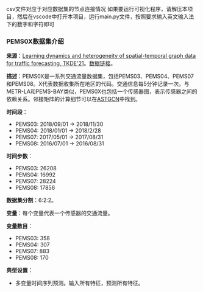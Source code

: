 csv文件对应于对应数据集的节点连接情况
如果要运行可视化程序，请解压本项目，然后在vscode中打开本项目，运行main.py文件，按照要求输入英文输入法下的数字和字符即可

###  PEMS0X数据集介绍

**来源**：[Learning dynamics and heterogeneity of spatial-temporal graph data for traffic forecasting, TKDE'21](https://ieeexplore.ieee.org/abstract/document/9346058)。[数据链接](https://github.com/guoshnBJTU/ASTGNN/tree/main/data)。

**描述**：PEMS0X是一系列交通流量数据集，包括PEMS03、PEMS04、PEMS07和PEMS08。X代表数据收集所在地区的代码。交通信息每5分钟记录一次。与METR-LA和PEMS-BAY类似，PEMS0X也包括一个传感器图，表示传感器之间的依赖关系。邻接矩阵的计算细节可以在[ASTGCN](https://ojs.aaai.org/index.php/AAAI/article/view/3881/3759)中找到。

**时间段**：

- PEMS03: 2018/09/01 -> 2018/11/30
- PEMS04: 2018/01/01 -> 2018/2/28
- PEMS07: 2017/05/01 -> 2017/08/31
- PEMS08: 2016/07/01 -> 2016/08/31

**时间步数**：

- PEMS03: 26208
- PEMS04: 16992
- PEMS07: 28224
- PEMS08: 17856

**数据集分割**：6:2:2。

**变量**：每个变量代表一个传感器的交通流量。

**变量数目**：

- PEMS03: 358
- PEMS04: 307
- PEMS07: 883
- PEMS08: 170

**典型设置**：

- 多变量时间序列预测。输入所有特征，预测所有特征。